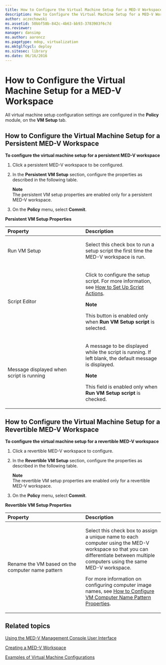 ```yaml
---
title: How to Configure the Virtual Machine Setup for a MED-V Workspace
description: How to Configure the Virtual Machine Setup for a MED-V Workspace
author: aczechowski
ms.assetid: 50bbf58b-842c-4b63-bb93-3783903f6c7d
ms.reviewer: 
manager: dansimp
ms.author: aaroncz
ms.pagetype: mdop, virtualization
ms.mktglfcycl: deploy
ms.sitesec: library
ms.date: 06/16/2016
---
```



# How to Configure the Virtual Machine Setup for a MED-V Workspace


All virtual machine setup configuration settings are configured in the **Policy** module, on the **VM Setup** tab.

## How to Configure the Virtual Machine Setup for a Persistent MED-V Workspace


**To configure the virtual machine setup for a persistent MED-V workspace**

1.  Click a persistent MED-V workspace to be configured.

2.  In the **Persistent VM Setup** section, configure the properties as described in the following table.

    **Note**  
    The persistent VM setup properties are enabled only for a persistent MED-V workspace.



3.  On the **Policy** menu, select **Commit**.

**Persistent VM Setup Properties**

<table>
<colgroup>
<col width="50%" />
<col width="50%" />
</colgroup>
<thead>
<tr class="header">
<th align="left">Property</th>
<th align="left">Description</th>
</tr>
</thead>
<tbody>
<tr class="odd">
<td align="left"><p>Run VM Setup</p></td>
<td align="left"><p>Select this check box to run a setup script the first time the MED-V workspace is run.</p></td>
</tr>
<tr class="even">
<td align="left"><p>Script Editor</p></td>
<td align="left"><p>Click to configure the setup script. For more information, see <a href="how-to-set-up-script-actions.md" data-raw-source="[How to Set Up Script Actions](how-to-set-up-script-actions.md)">How to Set Up Script Actions</a>.</p>
<div class="alert">
<strong>Note</strong><br/><p>This button is enabled only when <strong>Run VM Setup script</strong> is selected.</p>
</div>
<div>

</div></td>
</tr>
<tr class="odd">
<td align="left"><p>Message displayed when script is running</p></td>
<td align="left"><p>A message to be displayed while the script is running. If left blank, the default message is displayed.</p>
<div class="alert">
<strong>Note</strong><br/><p>This field is enabled only when <strong>Run VM Setup script</strong> is checked.</p>
</div>
<div>

</div></td>
</tr>
</tbody>
</table>



## How to Configure the Virtual Machine Setup for a Revertible MED-V Workspace


**To configure the virtual machine setup for a revertible MED-V workspace**

1.  Click a revertible MED-V workspace to configure.

2.  In the **Revertible VM Setup** section, configure the properties as described in the following table.

    **Note**  
    The revertible VM setup properties are enabled only for a revertible MED-V workspace.



3.  On the **Policy** menu, select **Commit**.

**Revertible VM Setup Properties**

<table>
<colgroup>
<col width="50%" />
<col width="50%" />
</colgroup>
<thead>
<tr class="header">
<th align="left">Property</th>
<th align="left">Description</th>
</tr>
</thead>
<tbody>
<tr class="odd">
<td align="left"><p>Rename the VM based on the computer name pattern</p></td>
<td align="left"><p>Select this check box to assign a unique name to each computer using the MED-V workspace so that you can differentiate between multiple computers using the same MED-V workspace.</p>
<p>For more information on configuring computer image names, see <a href="how-to-configure-vm-computer-name-pattern-propertiesmedvv2.md" data-raw-source="[How to Configure VM Computer Name Pattern Properties](how-to-configure-vm-computer-name-pattern-propertiesmedvv2.md)">How to Configure VM Computer Name Pattern Properties</a>.</p></td>
</tr>
</tbody>
</table>



## Related topics


[Using the MED-V Management Console User Interface](using-the-med-v-management-console-user-interface.md)

[Creating a MED-V Workspace](creating-a-med-v-workspacemedv-10-sp1.md)

[Examples of Virtual Machine Configurations](examples-of-virtual-machine-configurationsv2.md)









